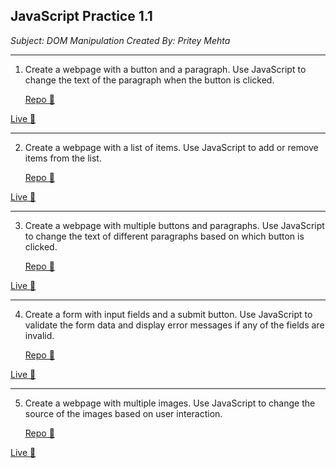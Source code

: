 ## JavaScript Practice 1.1

_Subject: DOM Manipulation_
_Created By: Pritey Mehta_

---

1. Create a webpage with a button and a paragraph. Use JavaScript to change the text of the paragraph when the button is clicked.

   [<u>Repo 📁</u>](https://github.com/Tushar0761/Cybercom/tree/main/JavaScript%20Practice%201.1%2024-1/Practice-1)

[<u>Live 🚀</u>](https://tushar0761.github.io/Cybercom/JavaScript%20Practice%201.1%2024-1/Practice-1/)

---

2. Create a webpage with a list of items. Use JavaScript to add or remove items from the list.

   [<u>Repo 📁</u>](https://github.com/Tushar0761/Cybercom/tree/main/JavaScript%20Practice%201.1%2024-1/Practice-2)

[<u>Live 🚀</u>](https://tushar0761.github.io/Cybercom/JavaScript%20Practice%201.1%2024-1/Practice-2/)

---

3. Create a webpage with multiple buttons and paragraphs. Use JavaScript to change the text of different paragraphs based on which button is clicked.

   [<u>Repo 📁</u>](https://github.com/Tushar0761/Cybercom/tree/main/JavaScript%20Practice%201.1%2024-1/Practice-3)

[<u>Live 🚀</u>](https://tushar0761.github.io/Cybercom/JavaScript%20Practice%201.1%2024-1/Practice-3/)

---

4. Create a form with input fields and a submit button. Use JavaScript to validate the form data and display error messages if any of the fields are invalid.

   [<u>Repo 📁</u>](https://github.com/Tushar0761/Cybercom/tree/main/JavaScript%20Practice%201.1%2024-1/Practice-4)

[<u>Live 🚀</u>](https://tushar0761.github.io/Cybercom/JavaScript%20Practice%201.1%2024-1/Practice-4/)

---

5. Create a webpage with multiple images. Use JavaScript to change the source of the images based on user interaction.

   [<u>Repo 📁</u>](https://github.com/Tushar0761/Cybercom/tree/main/JavaScript%20Practice%201.1%2024-1/Practice-5)

[<u>Live 🚀</u>](https://tushar0761.github.io/Cybercom/JavaScript%20Practice%201.1%2024-1/Practice-5/)
